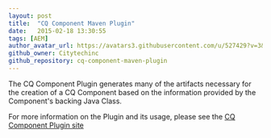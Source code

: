 ```yaml
---
layout: post
title:  "CQ Component Maven Plugin"
date:   2015-02-18 13:30:55
tags: [AEM]
author_avatar_url: https://avatars3.githubusercontent.com/u/527429?v=3&s=200
github_owner: Citytechinc
github_repository: cq-component-maven-plugin
---
```


The CQ Component Plugin generates many of the artifacts necessary for the creation of a CQ Component based on the information provided
by the Component's backing Java Class.

For more information on the Plugin and its usage, please see the [CQ Component Plugin site](http://code.citytechinc.com/cq-component-maven-plugin/)